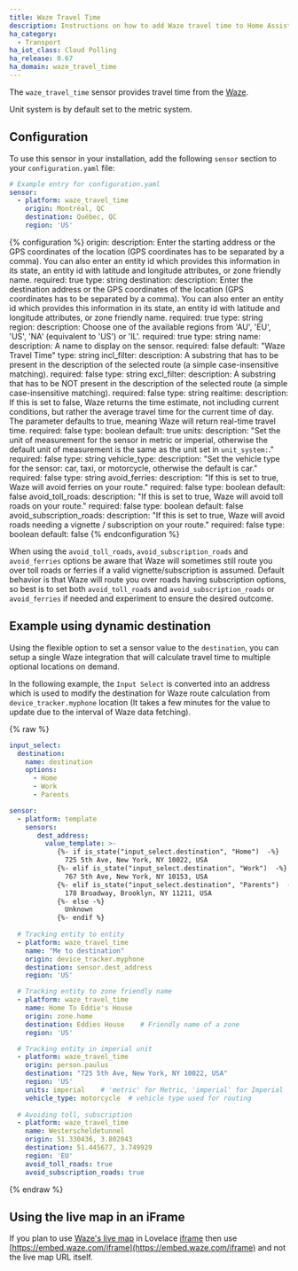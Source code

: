 ```yaml
---
title: Waze Travel Time
description: Instructions on how to add Waze travel time to Home Assistant.
ha_category:
  - Transport
ha_iot_class: Cloud Polling
ha_release: 0.67
ha_domain: waze_travel_time
---
```


The `waze_travel_time` sensor provides travel time from the [Waze](https://www.waze.com/).

Unit system is by default set to the metric system.

## Configuration

To use this sensor in your installation, add the following `sensor` section to your `configuration.yaml` file:

```yaml
# Example entry for configuration.yaml
sensor:
  - platform: waze_travel_time
    origin: Montréal, QC
    destination: Québec, QC
    region: 'US'
```

{% configuration %}
origin:
  description: Enter the starting address or the GPS coordinates of the location (GPS coordinates has to be separated by a comma). You can also enter an entity id which provides this information in its state, an entity id with latitude and longitude attributes, or zone friendly name.
  required: true
  type: string
destination:
  description: Enter the destination address or the GPS coordinates of the location (GPS coordinates has to be separated by a comma). You can also enter an entity id which provides this information in its state, an entity id with latitude and longitude attributes, or zone friendly name.
  required: true
  type: string
region:
  description: Choose one of the available regions from 'AU', 'EU', 'US', 'NA' (equivalent to 'US') or 'IL'.
  required: true
  type: string
name:
  description: A name to display on the sensor.
  required: false
  default: "Waze Travel Time"
  type: string
incl_filter:
  description: A substring that has to be present in the description of the selected route (a simple case-insensitive matching).
  required: false
  type: string
excl_filter:
  description: A substring that has to be NOT present in the description of the selected route (a simple case-insensitive matching).
  required: false
  type: string
realtime:
  description: If this is set to false, Waze returns the time estimate, not including current conditions, but rather the average travel time for the current time of day. The parameter defaults to true, meaning Waze will return real-time travel time.
  required: false
  type: boolean
  default: true
units:
  description: "Set the unit of measurement for the sensor in metric or imperial, otherwise the default unit of measurement is the same as the unit set in `unit_system:`."
  required: false
  type: string
vehicle_type:
  description: "Set the vehicle type for the sensor: car, taxi, or motorcycle, otherwise the default is car."
  required: false
  type: string
avoid_ferries:
  description: "If this is set to true, Waze will avoid ferries on your route."
  required: false
  type: boolean
  default: false
avoid_toll_roads:
  description: "If this is set to true, Waze will avoid toll roads on your route."
  required: false
  type: boolean
  default: false
avoid_subscription_roads:
  description: "If this is set to true, Waze will avoid roads needing a vignette / subscription on your route."
  required: false
  type: boolean
  default: false
{% endconfiguration %}

When using the `avoid_toll_roads`, `avoid_subscription_roads` and `avoid_ferries` options be aware that Waze will sometimes still route you over toll roads or ferries if a valid vignette/subscription is assumed. Default behavior is that Waze will route you over roads having subscription options, so best is to set both `avoid_toll_roads` and `avoid_subscription_roads` or `avoid_ferries` if needed and experiment to ensure the desired outcome. 

## Example using dynamic destination

Using the flexible option to set a sensor value to the `destination`, you can setup a single Waze integration that will calculate travel time to multiple optional locations on demand.

In the following example, the `Input Select` is converted into an address which is used to modify the destination for Waze route calculation from `device_tracker.myphone` location (It takes a few minutes for the value to update due to the interval of Waze data fetching).

{% raw %}

```yaml
input_select:
  destination:
    name: destination
    options:
      - Home
      - Work
      - Parents

sensor:
  - platform: template
    sensors:
       dest_address:
         value_template: >-
            {%- if is_state("input_select.destination", "Home")  -%}
              725 5th Ave, New York, NY 10022, USA
            {%- elif is_state("input_select.destination", "Work")  -%}
              767 5th Ave, New York, NY 10153, USA
            {%- elif is_state("input_select.destination", "Parents")  -%}
              178 Broadway, Brooklyn, NY 11211, USA
            {%- else -%}
              Unknown
            {%- endif %}
    
  # Tracking entity to entity
  - platform: waze_travel_time
    name: "Me to destination"
    origin: device_tracker.myphone
    destination: sensor.dest_address
    region: 'US'

  # Tracking entity to zone friendly name
  - platform: waze_travel_time
    name: Home To Eddie's House
    origin: zone.home
    destination: Eddies House    # Friendly name of a zone
    region: 'US'

  # Tracking entity in imperial unit
  - platform: waze_travel_time
    origin: person.paulus
    destination: "725 5th Ave, New York, NY 10022, USA"
    region: 'US'
    units: imperial    # 'metric' for Metric, 'imperial' for Imperial
    vehicle_type: motorcycle  # vehicle type used for routing
  
  # Avoiding toll, subscription
  - platform: waze_travel_time
    name: Westerscheldetunnel
    origin: 51.330436, 3.802043
    destination: 51.445677, 3.749929
    region: 'EU'
    avoid_toll_roads: true
    avoid_subscription_roads: true  
```

{% endraw %}

## Using the live map in an iFrame

If you plan to use [Waze's live map](https://developers.google.com/waze/iframe/)
in Lovelace [iframe](/lovelace/iframe/) then use
[https://embed.waze.com/iframe](https://embed.waze.com/iframe) and not the live map URL itself.
